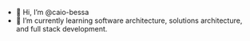 - 👋 Hi, I’m @caio-bessa
- 🌱 I’m currently learning software architecture, solutions architecture, and full stack development.

<!---
caio-bessa/caio-bessa is a ✨ special ✨ repository because its `README.md` (this file) appears on your GitHub profile.
You can click the Preview link to take a look at your changes.
--->

